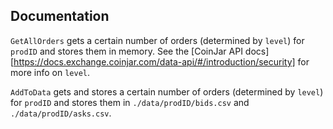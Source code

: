 ## Documentation

`GetAllOrders` gets a certain number of orders (determined by `level`)
for `prodID` and stores them in memory. See the 
[CoinJar API docs][https://docs.exchange.coinjar.com/data-api/#/introduction/security]
for more info on `level`. 

`AddToData` gets and stores a certain number of orders (determined by `level`)
for `prodID` and stores them in `./data/prodID/bids.csv` and
`./data/prodID/asks.csv`.
